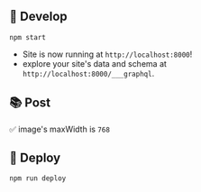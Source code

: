 ## 🚀 Develop

```shell
npm start
```

- Site is now running at `http://localhost:8000`!
- explore your site's data and schema at `http://localhost:8000/___graphql`.

## 📚 Post

✅ image's maxWidth is `768`

## 💫 Deploy

```shell
npm run deploy
```
